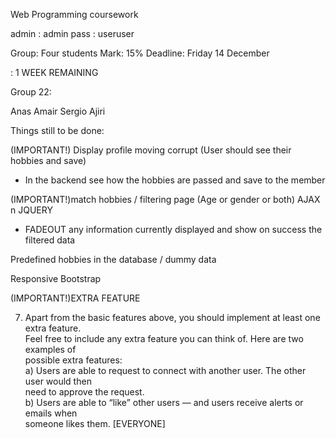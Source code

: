Web Programming coursework 

admin : admin
pass : useruser


Group: Four students
Mark: 15%
Deadline: Friday 14 December

: 1 WEEK REMAINING 

Group 22:

Anas
Amair 
Sergio
Ajiri

Things still to be done: 

(IMPORTANT!) Display profile moving corrupt (User should see their hobbies and save)
- In the backend see how the hobbies are passed and save to the member

(IMPORTANT!)match hobbies / filtering page   (Age or gender or both) AJAX n JQUERY
- FADEOUT any information currently displayed and show on success the filtered data


Predefined hobbies in the database / dummy data 

Responsive Bootstrap

(IMPORTANT!)EXTRA FEATURE



7. Apart	from	the	basic	features	above,	you	should	implement	at	least	one	extra	feature.	
Feel	free	to	include	any	extra	feature	you	can	think	of.	Here	are	two	examples	of	
possible	extra	features:	
a) Users	are	able	to	request	to	connect	with	another	user.	The	other	user	would	then	
need	to	approve	the	request.	
b) Users	are	able	to	“like”	other	users	—	and	users	receive	alerts	or	emails	when	
someone	likes	them.	 [EVERYONE]





